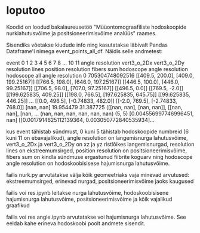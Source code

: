 # loputoo
Koodid on loodud bakalaureusetöö "Müüontomograafiliste hodoskoopide nurklahutusvõime ja positsioneerimisvõime analüüs" raames. 

Sisendiks võetakse kiudude info ning kasutatakse läbivalt Pandas Dataframe'i nimega event_points_all_df. Näidis selle andmetest:

event	0	1	2	3	4	5	6	7	8	...	10	11	angle resolution	vert3_o_2Dx	vert3_o_2Dy	resolution lines	position resolution	fibers sum	hodoscope angle resolution	hodoscope all angle resolution
0	705304748092516	[[409.5, 200.0], [409.0, 199.25167]]	[[766.5, 198.0], [646.0, 197.25167]]	[[446.5, 100.0], [446.0, 99.25167]]	[[706.5, 98.0], [707.0, 97.25167]]	[[496.5, 0.0]]	[[769.5, -2.0]]	[[199.625835, 409.25]]	[[198.0, 766.5], [197.625835, 645.75]]	[[99.625835, 446.25]]	...	[[0.0, 496.5], [-0.74833, 482.0]]	[[-2.0, 769.5], [-2.74833, 768.0]]	[nan, nan]	19.954479	31.387725	([[nan, nan], [nan, nan]], [[nan, nan], [nan, ...	(nan, nan, nan, nan, nan, nan)	(5, 5)	[0.004556997746996451, nan]	[[0.0017914625112139364, 0.003050772840535934]...

kus event tähistab sündmust, 0 kuni 5 tähistab hodoskoopide numbreid (6 kuni 11 on ebavajalikud), angle resolution on langemisnurga lahutusvõime, vert3_o_2Dx	ja vert3_o_2Dy on xz ja yz ristlõikes langemisnurgad, resolution lines on ekstreemumsirged, position resolution on positsioneerimisvõime, fibers sum on kindla sündmuse ergastunud fiibrite koguarv ning hodoscope angle resolution on hodoskoobisisese hajumisnurga lahutusvõime.

failis nurk.py arvutatakse välja kõik geomeetriaks vaja minevad arvutused: ekstreemumsirged, erinevad nurgad, positsioneerimisvõime jaoks kaugused

failis voi res.ipynb leitakse nurga lahutusvõime, hodoskoobisisene hajumisnurga lahutusvõime, positsioneerimisvõime ja kõik vajalikud graafikud

failis voi res angle.ipynb arvutatakse voi hajumisnurga lahutusvõime. See eeldab kahe erineva hodoskoobi poolt andmete sisendit.
